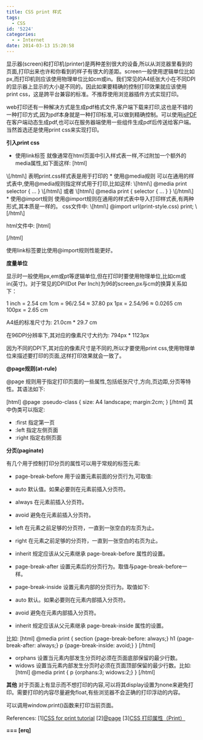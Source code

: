 ```yaml
---
title: CSS print 样式
tags:
  - CSS
id: '5224'
categories:
  - - Internet
date: 2014-03-13 15:20:58
---
```



<!-- more -->
显示器(screen)和打印机(printer)是两种差别很大的设备,所以从浏览器里看到的页面,打印出来也许和你看到的样子有很大的差距。screen一般使用逻辑单位比如px,而打印机则应该使用物理单位比如cm或in。我们常见的A4纸张大小在不同DPI的显示器上显示的大小是不同的。因此如果要精确的控制打印效果就应该使用print css，这是跨平台兼容的标准。不推荐使用浏览器插件方式实现打印。

web打印还有一种解决方式是生成pdf格式文件,客户端下载来打印,这也是不错的一种打印方式,因为pdf本身就是一种打印标准,可以做到精确控制。可以使用[jsPDF](http://parall.ax/products/jspdf)在客户端动态生成pdf,也可以在服务器端使用一些组件生成pdf后传送给客户端。当然首选还是使用print css来实现打印。

**引入print css**

*   使用link标签
就像通常在html页面中引入样式表一样,不过附加一个额外的media属性,如下面这样:
\[html\]
<link rel="stylesheet" href="print.css" media="print" />
\[/html\]
表明print.css样式表是用于打印的
*   使用@media规则
可以在通用的样式表中,使用@media规则指定样式用于打印,比如这样:
\[html\]
@media print selector {
...
}
\[/html\]
或者
\[html\]
@media print {
 selector {
 ...
 }
}
\[/html\]
*   使用@import规则
使用@import规则在通用的样式表中导入打印样式表,有两种形式,其本质是一样的。
css文件中:
\[html\]
@import url(print-style.css) print;
\[/html\]

html文件中:
\[html\]
<style type="text/css">
@import url(print-style.css) print;
</style>
\[/html\]

使用link标签要比使用@import规则性能更好。

**度量单位**

显示时一般使用px,em或pt等逻辑单位,但在打印时要使用物理单位,比如cm或in(英寸)。对于常见的DPI(Dot Per Inch)为96的screen,px与cm的换算关系如下：

1 inch = 2.54 cm
1cm = 96/2.54 ≈ 37.80 px
1px = 2.54/96 ≈ 0.0265 cm
100px = 2.65 cm

A4纸的标准尺寸为:
21.0cm * 29.7 cm

在96DPI分辨率下,其对应的像素尺寸大约为:
794px * 1123px

因为不同的DPI下,其对应的像素尺寸是不同的,所以才要使用print css,使用物理单位来描述要打印的页面,这样打印效果就会一致了。

**@page规则(at-rule)**

@page 规则用于指定打印页面的一些属性,包括纸张尺寸,方向,页边距,分页等特性。其语法如下:

\[html\]
@page :pseudo-class {
 size: A4 landscape;
 margin:2cm;
}
\[/html\]
其中伪类可以指定:

*   :first
指定第一页
*   :left
指定左侧页面
*   :right
指定右侧页面

**分页(paginate)**

有几个用于控制打印分页的属性可以用于常规的标签元素:

*   page-break-before
用于设置元素前面的分页行为,可取值:

*   auto
默认值。如果必要则在元素前插入分页符。
*   always
在元素前插入分页符。
*   avoid
避免在元素前插入分页符。
*   left
在元素之前足够的分页符，一直到一张空白的左页为止。
*   right
在元素之前足够的分页符，一直到一张空白的右页为止。
*   inherit
规定应该从父元素继承 page-break-before 属性的设置。

*   page-break-after
设置元素后的分页行为。取值与page-break-before一样。
*   page-break-inside
设置元素内部的分页行为。取值如下:

*   auto
默认。如果必要则在元素内部插入分页符。
*   avoid
避免在元素内部插入分页符。
*   inherit
规定应该从父元素继承 page-break-inside 属性的设置。

比如:
\[html\]
@media print {
 section {page-break-before: always;}
 h1 {page-break-after: always;}
 p {page-break-inside: avoid;}
}
\[/html\]
*   orphans
设置当元素内部发生分页时必须在页面底部保留的最少行数。
*   widows
设置当元素内部发生分页时必须在页面顶部保留的最少行数。比如:
\[html\]
@media print {
 p {orphans:3; widows:2;}
}
\[/html\]

**其他**
对于页面上有显示而不想打印的内容,可以将其display设置为none来避免打印。需要打印的内容尽量避免float,有些浏览器不会正确的打印浮动的内容。

可以调用window.print()函数来打印当前页面。

References:
\[1\][CSS for print tutorial](http://edutechwiki.unige.ch/en/CSS_for_print_tutorial)
\[2\][@page](https://developer.mozilla.org/en-US/docs/Web/CSS/@page)
\[3\][CSS 打印属性（Print）](http://www.w3school.com.cn/cssref/#print)

**\===
\[erq\]**